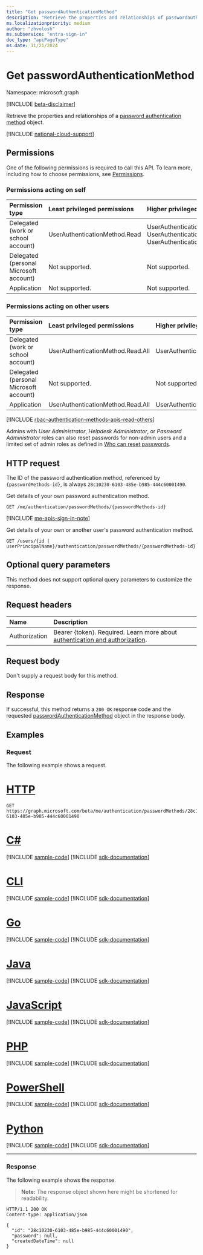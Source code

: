 ```yaml
---
title: "Get passwordAuthenticationMethod"
description: "Retrieve the properties and relationships of passwordauthenticationmethod object."
ms.localizationpriority: medium
author: "zhvolosh"
ms.subservice: "entra-sign-in"
doc_type: "apiPageType"
ms.date: 11/21/2024
---
```


# Get passwordAuthenticationMethod

Namespace: microsoft.graph

[!INCLUDE [beta-disclaimer](../../includes/beta-disclaimer.md)]

Retrieve the properties and relationships of a [password authentication method](../resources/passwordauthenticationmethod.md) object. 

[!INCLUDE [national-cloud-support](../../includes/all-clouds.md)]

## Permissions

One of the following permissions is required to call this API. To learn more, including how to choose permissions, see [Permissions](/graph/permissions-reference).

### Permissions acting on self
<!-- { "blockType": "ignored"  } // Note: Removing this line will result in the permissions autogeneration tool overwriting the table. -->
|Permission type|Least privileged permissions|Higher privileged permissions|
|:---|:---|:---|
|Delegated (work or school account)|UserAuthenticationMethod.Read|UserAuthenticationMethod.ReadWrite, UserAuthenticationMethod.Read.All, UserAuthenticationMethod.ReadWrite.All|
|Delegated (personal Microsoft account)|Not supported.|Not supported.|
|Application|Not supported.|Not supported.|

### Permissions acting on other users
<!-- { "blockType": "ignored"  } // Note: Removing this line will result in the permissions autogeneration tool overwriting the table. -->
|Permission type|Least privileged permissions|Higher privileged permissions|
|:---|:---|:---|
|Delegated (work or school account)|UserAuthenticationMethod.Read.All|UserAuthenticationMethod.ReadWrite.All|
|Delegated (personal Microsoft account)|Not supported.|Not supported.|
|Application|UserAuthenticationMethod.Read.All|UserAuthenticationMethod.ReadWrite.All|

[!INCLUDE [rbac-authentication-methods-apis-read-others](../includes/rbac-for-apis/rbac-authentication-methods-apis-read-others.md)]

Admins with *User Administrator*, *Helpdesk Administrator*, or *Password Administrator* roles can also reset passwords for non-admin users and a limited set of admin roles as defined in [Who can reset passwords](/graph/api/resources/users#who-can-reset-passwords).

## HTTP request
The ID of the password authentication method, referenced by `{passwordMethods-id}`, is always `28c10230-6103-485e-b985-444c60001490`.

Get details of your own password authentication method.
<!-- { "blockType": "ignored" } -->
```http
GET /me/authentication/passwordMethods/{passwordMethods-id}
```

[!INCLUDE [me-apis-sign-in-note](../includes/me-apis-sign-in-note.md)]

Get details of your own or another user's password authentication method.
<!-- { "blockType": "ignored" } -->
``` http
GET /users/{id | userPrincipalName}/authentication/passwordMethods/{passwordMethods-id}
```

## Optional query parameters

This method does not support optional query parameters to customize the response.

## Request headers

| Name      |Description|
|:----------|:----------|
|Authorization|Bearer {token}. Required. Learn more about [authentication and authorization](/graph/auth/auth-concepts).|

## Request body

Don't supply a request body for this method.

## Response

If successful, this method returns a `200 OK` response code and the requested [passwordAuthenticationMethod](../resources/passwordauthenticationmethod.md) object in the response body.

## Examples

### Request

The following example shows a request.

# [HTTP](#tab/http)
<!-- {
  "blockType": "request",
  "name": "get_passwordauthenticationmethod"
}-->

```msgraph-interactive
GET https://graph.microsoft.com/beta/me/authentication/passwordMethods/28c10230-6103-485e-b985-444c60001490
```

# [C#](#tab/csharp)
[!INCLUDE [sample-code](../includes/snippets/csharp/get-passwordauthenticationmethod-csharp-snippets.md)]
[!INCLUDE [sdk-documentation](../includes/snippets/snippets-sdk-documentation-link.md)]

# [CLI](#tab/cli)
[!INCLUDE [sample-code](../includes/snippets/cli/get-passwordauthenticationmethod-cli-snippets.md)]
[!INCLUDE [sdk-documentation](../includes/snippets/snippets-sdk-documentation-link.md)]

# [Go](#tab/go)
[!INCLUDE [sample-code](../includes/snippets/go/get-passwordauthenticationmethod-go-snippets.md)]
[!INCLUDE [sdk-documentation](../includes/snippets/snippets-sdk-documentation-link.md)]

# [Java](#tab/java)
[!INCLUDE [sample-code](../includes/snippets/java/get-passwordauthenticationmethod-java-snippets.md)]
[!INCLUDE [sdk-documentation](../includes/snippets/snippets-sdk-documentation-link.md)]

# [JavaScript](#tab/javascript)
[!INCLUDE [sample-code](../includes/snippets/javascript/get-passwordauthenticationmethod-javascript-snippets.md)]
[!INCLUDE [sdk-documentation](../includes/snippets/snippets-sdk-documentation-link.md)]

# [PHP](#tab/php)
[!INCLUDE [sample-code](../includes/snippets/php/get-passwordauthenticationmethod-php-snippets.md)]
[!INCLUDE [sdk-documentation](../includes/snippets/snippets-sdk-documentation-link.md)]

# [PowerShell](#tab/powershell)
[!INCLUDE [sample-code](../includes/snippets/powershell/get-passwordauthenticationmethod-powershell-snippets.md)]
[!INCLUDE [sdk-documentation](../includes/snippets/snippets-sdk-documentation-link.md)]

# [Python](#tab/python)
[!INCLUDE [sample-code](../includes/snippets/python/get-passwordauthenticationmethod-python-snippets.md)]
[!INCLUDE [sdk-documentation](../includes/snippets/snippets-sdk-documentation-link.md)]

---

### Response

The following example shows the response.

> **Note:** The response object shown here might be shortened for readability.

<!-- {
  "blockType": "response",
  "truncated": true,
  "@odata.type": "microsoft.graph.passwordAuthenticationMethod"
} -->

```http
HTTP/1.1 200 OK
Content-type: application/json

{
  "id": "28c10230-6103-485e-b985-444c60001490",
  "password": null,
  "createdDateTime": null
}
```

<!-- uuid: 16cd6b66-4b1a-43a1-adaf-3a886856ed98
2019-02-04 14:57:30 UTC -->
<!-- {
  "type": "#page.annotation",
  "description": "Get passwordAuthenticationMethod",
  "keywords": "",
  "section": "documentation",
  "tocPath": ""
}-->
